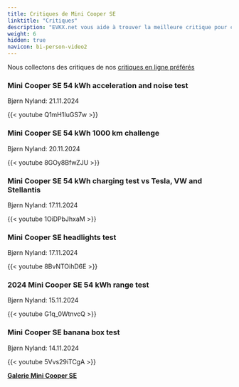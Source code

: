```yaml
---
title: Critiques de Mini Cooper SE
linktitle: "Critiques"
description: "EVKX.net vous aide à trouver la meilleure critique pour ce modèle."
weight: 6
hidden: true
navicon: bi-person-video2
---
```

Nous collectons des critiques de nos [critiques en ligne préférés](../../../../../guides/evreviewers/)

<div class="container text-center shadow p-2 pe-4 mb-5 bg-body-tertiary rounded border">
<h3>Mini Cooper SE 54 kWh acceleration and noise test</h3>
<p>Bjørn Nyland: 21.11.2024</p>

{{< youtube Q1mH1IuGS7w >}}

</div>
<div class="container text-center shadow p-2 pe-4 mb-5 bg-body-tertiary rounded border">
<h3>Mini Cooper SE 54 kWh 1000 km challenge</h3>
<p>Bjørn Nyland: 20.11.2024</p>

{{< youtube 8GOy8BfwZJU >}}

</div>
<div class="container text-center shadow p-2 pe-4 mb-5 bg-body-tertiary rounded border">
<h3>Mini Cooper SE 54 kWh charging test vs Tesla, VW and Stellantis</h3>
<p>Bjørn Nyland: 17.11.2024</p>

{{< youtube 1OiDPbJhxaM >}}

</div>
<div class="container text-center shadow p-2 pe-4 mb-5 bg-body-tertiary rounded border">
<h3>Mini Cooper SE headlights test</h3>
<p>Bjørn Nyland: 17.11.2024</p>

{{< youtube 8BvNTOihD6E >}}

</div>
<div class="container text-center shadow p-2 pe-4 mb-5 bg-body-tertiary rounded border">
<h3>2024 Mini Cooper SE 54 kWh range test</h3>
<p>Bjørn Nyland: 15.11.2024</p>

{{< youtube G1q_0WtnvcQ >}}

</div>
<div class="container text-center shadow p-2 pe-4 mb-5 bg-body-tertiary rounded border">
<h3>Mini Cooper SE banana box test</h3>
<p>Bjørn Nyland: 14.11.2024</p>

{{< youtube 5Vvs29iTCgA >}}

</div>
<div class="mt-3 mb-3">
<a href="../gallery/" class="text-decoration-none text-black">
<strong><i class="bi-arrow-left"></i>Galerie  </strong>
</a>
<a href="../" class="text-decoration-none text-black float-end">
<strong>Mini Cooper SE <i class="bi-arrow-right"></i></strong>
</a>
</div>
